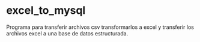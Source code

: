# excel_to_mysql
Programa para transferir archivos csv transformarlos a excel y transferir los archivos excel a una base de datos estructurada.

